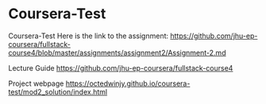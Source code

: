 # Coursera-Test
Coursera-Test
Here is the link to the assignment: https://github.com/jhu-ep-coursera/fullstack-course4/blob/master/assignments/assignment2/Assignment-2.md

Lecture Guide
https://github.com/jhu-ep-coursera/fullstack-course4

Project webpage
https://octedwinjy.github.io/coursera-test/mod2_solution/index.html
